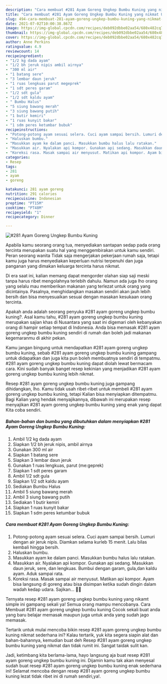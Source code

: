 ```yaml
---
description: "Cara membuat #281 Ayam Goreng Ungkep Bumbu Kuning yang nikmat Untuk Jualan"
title: "Cara membuat #281 Ayam Goreng Ungkep Bumbu Kuning yang nikmat Untuk Jualan"
slug: 494-cara-membuat-281-ayam-goreng-ungkep-bumbu-kuning-yang-nikmat-untuk-jualan
date: 2021-07-02T10:00:38.867Z
image: https://img-global.cpcdn.com/recipes/deb092dbbe02aa54/680x482cq70/281-ayam-goreng-ungkep-bumbu-kuning-foto-resep-utama.jpg
thumbnail: https://img-global.cpcdn.com/recipes/deb092dbbe02aa54/680x482cq70/281-ayam-goreng-ungkep-bumbu-kuning-foto-resep-utama.jpg
cover: https://img-global.cpcdn.com/recipes/deb092dbbe02aa54/680x482cq70/281-ayam-goreng-ungkep-bumbu-kuning-foto-resep-utama.jpg
author: Anne Perkins
ratingvalue: 4.9
reviewcount: 14
recipeingredient:
- "1/2 kg dada ayam"
- "1/2 bh jeruk nipis ambil airnya"
- "300 ml air"
- "1 batang sere"
- "3 lembar daun jeruk"
- "1 ruas lengkuas parut megeprek"
- "1 sdt peres garam"
- "1/2 sdt gula"
- "1/2 sdt kaldu ayam"
- " Bumbu Halus"
- "5 siung bawang merah"
- "3 siung bawang putih"
- "1 butir kemiri"
- "1 ruas kunyit bakar"
- "1 sdm peres ketumbar bubuk"
recipeinstructions:
- "Potong-potong ayam sesuai selera. Cuci ayam sampai bersih. Lumuri dengan air jeruk nipis. Diamkan selama kurleb 15 menit. Lalu bilas kembali hingga bersih."
- "Haluskan bumbu."
- "Masukkan ayam ke dalam panci. Masukkan bumbu halus lalu ratakan."
- "Masukkan air. Nyalakan api kompor. Gunakan api sedang. Masukkan daun jeruk, sere, dan lengkuas. Bumbui dengan garam, gula,dan kaldu ayam. Aduk sampai rata."
- "Koreksi rasa. Masak sampai air menyusut. Matikan api kompor. Ayam bisa langsung di goreng atau bisa disimpan ketika sudah dingin dalam wadah kedap udara. Sajikan... 👩‍🍳"
categories:
- Resep
tags:
- 281
- ayam
- goreng

katakunci: 281 ayam goreng 
nutrition: 291 calories
recipecuisine: Indonesian
preptime: "PT15M"
cooktime: "PT48M"
recipeyield: "1"
recipecategory: Dinner

---
```



![#281 Ayam Goreng Ungkep Bumbu Kuning](https://img-global.cpcdn.com/recipes/deb092dbbe02aa54/680x482cq70/281-ayam-goreng-ungkep-bumbu-kuning-foto-resep-utama.jpg)

Apabila kamu seorang orang tua, menyediakan santapan sedap pada orang tercinta merupakan suatu hal yang menggembirakan untuk kamu sendiri. Peran seorang  wanita Tidak saja mengerjakan pekerjaan rumah saja, tetapi kamu juga harus menyediakan keperluan nutrisi terpenuhi dan juga panganan yang dimakan keluarga tercinta harus nikmat.

Di era  saat ini, kalian memang dapat mengorder olahan siap saji meski tanpa harus ribet mengolahnya terlebih dahulu. Namun ada juga lho orang yang selalu mau memberikan makanan yang terlezat untuk orang yang dicintainya. Pasalnya, menghidangkan masakan sendiri akan jauh lebih bersih dan bisa menyesuaikan sesuai dengan masakan kesukaan orang tercinta. 



Apakah anda adalah seorang penyuka #281 ayam goreng ungkep bumbu kuning?. Asal kamu tahu, #281 ayam goreng ungkep bumbu kuning merupakan sajian khas di Nusantara yang saat ini digemari oleh kebanyakan orang di hampir setiap tempat di Indonesia. Anda bisa memasak #281 ayam goreng ungkep bumbu kuning sendiri di rumah dan boleh jadi makanan kegemaranmu di akhir pekan.

Kamu jangan bingung untuk mendapatkan #281 ayam goreng ungkep bumbu kuning, sebab #281 ayam goreng ungkep bumbu kuning gampang untuk didapatkan dan juga kita pun boleh membuatnya sendiri di tempatmu. #281 ayam goreng ungkep bumbu kuning dapat diolah lewat bermacam cara. Kini sudah banyak banget resep kekinian yang menjadikan #281 ayam goreng ungkep bumbu kuning lebih nikmat.

Resep #281 ayam goreng ungkep bumbu kuning juga gampang dihidangkan, lho. Kamu tidak usah ribet-ribet untuk membeli #281 ayam goreng ungkep bumbu kuning, tetapi Kalian bisa menyiapkan ditempatmu. Bagi Kalian yang hendak menyajikannya, dibawah ini merupakan resep menyajikan #281 ayam goreng ungkep bumbu kuning yang enak yang dapat Kita coba sendiri.

<!--inarticleads1-->

##### Bahan-bahan dan bumbu yang dibutuhkan dalam menyiapkan #281 Ayam Goreng Ungkep Bumbu Kuning:

1. Ambil 1/2 kg dada ayam
1. Siapkan 1/2 bh jeruk nipis, ambil airnya
1. Gunakan 300 ml air
1. Siapkan 1 batang sere
1. Siapkan 3 lembar daun jeruk
1. Gunakan 1 ruas lengkuas, parut (me:geprek)
1. Siapkan 1 sdt peres garam
1. Ambil 1/2 sdt gula
1. Siapkan 1/2 sdt kaldu ayam
1. Sediakan  Bumbu Halus
1. Ambil 5 siung bawang merah
1. Ambil 3 siung bawang putih
1. Sediakan 1 butir kemiri
1. Siapkan 1 ruas kunyit bakar
1. Siapkan 1 sdm peres ketumbar bubuk




<!--inarticleads2-->

##### Cara membuat #281 Ayam Goreng Ungkep Bumbu Kuning:

1. Potong-potong ayam sesuai selera. Cuci ayam sampai bersih. Lumuri dengan air jeruk nipis. Diamkan selama kurleb 15 menit. Lalu bilas kembali hingga bersih.
1. Haluskan bumbu.
1. Masukkan ayam ke dalam panci. Masukkan bumbu halus lalu ratakan.
1. Masukkan air. Nyalakan api kompor. Gunakan api sedang. Masukkan daun jeruk, sere, dan lengkuas. Bumbui dengan garam, gula,dan kaldu ayam. Aduk sampai rata.
1. Koreksi rasa. Masak sampai air menyusut. Matikan api kompor. Ayam bisa langsung di goreng atau bisa disimpan ketika sudah dingin dalam wadah kedap udara. Sajikan... 👩‍🍳




Ternyata resep #281 ayam goreng ungkep bumbu kuning yang nikamt simple ini gampang sekali ya! Semua orang mampu mencobanya. Cara Membuat #281 ayam goreng ungkep bumbu kuning Cocok sekali buat anda yang baru belajar memasak maupun juga untuk anda yang sudah jago memasak.

Tertarik untuk mulai mencoba bikin resep #281 ayam goreng ungkep bumbu kuning nikmat sederhana ini? Kalau tertarik, yuk kita segera siapin alat dan bahan-bahannya, kemudian buat deh Resep #281 ayam goreng ungkep bumbu kuning yang nikmat dan tidak rumit ini. Sangat taidak sulit kan. 

Jadi, ketimbang kita berlama-lama, hayo langsung aja buat resep #281 ayam goreng ungkep bumbu kuning ini. Dijamin kamu tak akan menyesal sudah buat resep #281 ayam goreng ungkep bumbu kuning enak sederhana ini! Selamat mencoba dengan resep #281 ayam goreng ungkep bumbu kuning lezat tidak ribet ini di rumah sendiri,ya!.

